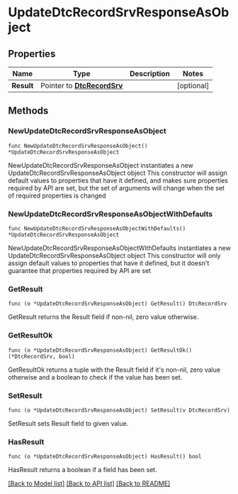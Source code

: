 # UpdateDtcRecordSrvResponseAsObject

## Properties

Name | Type | Description | Notes
------------ | ------------- | ------------- | -------------
**Result** | Pointer to [**DtcRecordSrv**](DtcRecordSrv.md) |  | [optional] 

## Methods

### NewUpdateDtcRecordSrvResponseAsObject

`func NewUpdateDtcRecordSrvResponseAsObject() *UpdateDtcRecordSrvResponseAsObject`

NewUpdateDtcRecordSrvResponseAsObject instantiates a new UpdateDtcRecordSrvResponseAsObject object
This constructor will assign default values to properties that have it defined,
and makes sure properties required by API are set, but the set of arguments
will change when the set of required properties is changed

### NewUpdateDtcRecordSrvResponseAsObjectWithDefaults

`func NewUpdateDtcRecordSrvResponseAsObjectWithDefaults() *UpdateDtcRecordSrvResponseAsObject`

NewUpdateDtcRecordSrvResponseAsObjectWithDefaults instantiates a new UpdateDtcRecordSrvResponseAsObject object
This constructor will only assign default values to properties that have it defined,
but it doesn't guarantee that properties required by API are set

### GetResult

`func (o *UpdateDtcRecordSrvResponseAsObject) GetResult() DtcRecordSrv`

GetResult returns the Result field if non-nil, zero value otherwise.

### GetResultOk

`func (o *UpdateDtcRecordSrvResponseAsObject) GetResultOk() (*DtcRecordSrv, bool)`

GetResultOk returns a tuple with the Result field if it's non-nil, zero value otherwise
and a boolean to check if the value has been set.

### SetResult

`func (o *UpdateDtcRecordSrvResponseAsObject) SetResult(v DtcRecordSrv)`

SetResult sets Result field to given value.

### HasResult

`func (o *UpdateDtcRecordSrvResponseAsObject) HasResult() bool`

HasResult returns a boolean if a field has been set.


[[Back to Model list]](../README.md#documentation-for-models) [[Back to API list]](../README.md#documentation-for-api-endpoints) [[Back to README]](../README.md)


